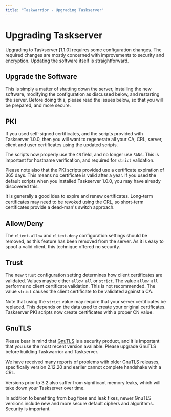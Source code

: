 ```yaml
---
title: "Taskwarrior - Upgrading Taskserver"
---
```


# Upgrading Taskserver

Upgrading to Taskserver [1.1.0] requires some
configuration changes. The required changes are mostly concerned with
improvements to security and encryption. Updating the software itself is
straightforward.


## Upgrade the Software

This is simply a matter of shutting down the server, installing the new
software, modifying the configuration as discussed below, and restarting the
server. Before doing this, please read the issues below, so that you will be
prepared, and more secure.


## PKI

If you used self-signed certificates, and the scripts provided with Taskserver
1.0.0, then you will want to regenerate all your CA, CRL, server, client and
user certificates using the updated scripts.

The scripts now properly use the `CN` field, and no longer use `SAN`s. This is
important for hostname verification, and required for `strict` validation.

Please note also that the PKI scripts provided use a certificate expiration of
365 days. This means no certificate is valid after a year. If you used the
default scripts when you installed Taskserver 1.0.0, you may have already
discovered this.

It is generally a good idea to expire and renew certificates. Long-term
certificates may need to be revoked using the CRL, so short-term certificates
provide a dead-man\'s switch approach.


## Allow/Deny

The `client.allow` and `client.deny` configuration settings should be removed,
as this feature has been removed from the server. As it is easy to spoof a valid
client, this technique offered no security.


## Trust

The new `trust` configuration setting determines how client certificates are
validated. Values maybe either `allow all` or `strict`. The value `allow all`
performs no client certificate validation. This is not recommended. The value
`strict` causes the client certificate to be validated against a CA.

Note that using the `strict` value may require that your server certificates be
replaced. This depends on the data used to create your original certificates.
Taskserver PKI scripts now create certificates with a proper CN value.


## GnuTLS

Please bear in mind that [GnuTLS](https://gnutls.org/) is a security product,
and it is important that you use the most recent version available. Please
upgrade GnuTLS before building Taskwarrior and Taskserver.

We have received many reports of problems with older GnuTLS releases,
specifically version 2.12.20 and earlier cannot complete handshake with a CRL.

Versions prior to 3.2 also suffer from significant memory leaks, which will take
down your Taskserver over time.

In addition to benefiting from bug fixes and leak fixes, newer GnuTLS versions
include new and more secure default ciphers and algorithms. Security is
important.
